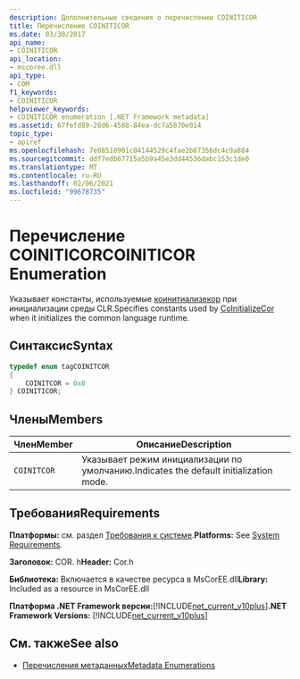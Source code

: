```yaml
---
description: Дополнительные сведения о перечислении COINITICOR
title: Перечисление COINITICOR
ms.date: 03/30/2017
api_name:
- COINITICOR
api_location:
- mscoree.dll
api_type:
- COM
f1_keywords:
- COINITICOR
helpviewer_keywords:
- COINITICOR enumeration [.NET Framework metadata]
ms.assetid: 67fefd89-28d6-4588-84ea-dc7a5870e014
topic_type:
- apiref
ms.openlocfilehash: 7e08518901c04144529c4fae2b87356dc4c9a884
ms.sourcegitcommit: ddf7edb67715a5b9a45e3dd44536dabc153c1de0
ms.translationtype: MT
ms.contentlocale: ru-RU
ms.lasthandoff: 02/06/2021
ms.locfileid: "99678735"
---
```

# <a name="coiniticor-enumeration"></a><span data-ttu-id="03ad4-103">Перечисление COINITICOR</span><span class="sxs-lookup"><span data-stu-id="03ad4-103">COINITICOR Enumeration</span></span>

<span data-ttu-id="03ad4-104">Указывает константы, используемые [коинитиализекор](../hosting/coinitializecor-function.md) при инициализации среды CLR.</span><span class="sxs-lookup"><span data-stu-id="03ad4-104">Specifies constants used by [CoInitializeCor](../hosting/coinitializecor-function.md) when it initializes the common language runtime.</span></span>  
  
## <a name="syntax"></a><span data-ttu-id="03ad4-105">Синтаксис</span><span class="sxs-lookup"><span data-stu-id="03ad4-105">Syntax</span></span>  
  
```cpp  
typedef enum tagCOINITCOR  
{  
    COINITCOR = 0x0  
} COINITICOR;  
```  
  
## <a name="members"></a><span data-ttu-id="03ad4-106">Члены</span><span class="sxs-lookup"><span data-stu-id="03ad4-106">Members</span></span>  
  
|<span data-ttu-id="03ad4-107">Член</span><span class="sxs-lookup"><span data-stu-id="03ad4-107">Member</span></span>|<span data-ttu-id="03ad4-108">Описание</span><span class="sxs-lookup"><span data-stu-id="03ad4-108">Description</span></span>|  
|------------|-----------------|  
|`COINITCOR`|<span data-ttu-id="03ad4-109">Указывает режим инициализации по умолчанию.</span><span class="sxs-lookup"><span data-stu-id="03ad4-109">Indicates the default initialization mode.</span></span>|  
  
## <a name="requirements"></a><span data-ttu-id="03ad4-110">Требования</span><span class="sxs-lookup"><span data-stu-id="03ad4-110">Requirements</span></span>  

 <span data-ttu-id="03ad4-111">**Платформы:** см. раздел [Требования к системе](../../get-started/system-requirements.md).</span><span class="sxs-lookup"><span data-stu-id="03ad4-111">**Platforms:** See [System Requirements](../../get-started/system-requirements.md).</span></span>  
  
 <span data-ttu-id="03ad4-112">**Заголовок:** COR. h</span><span class="sxs-lookup"><span data-stu-id="03ad4-112">**Header:** Cor.h</span></span>  
  
 <span data-ttu-id="03ad4-113">**Библиотека:** Включается в качестве ресурса в MsCorEE.dll</span><span class="sxs-lookup"><span data-stu-id="03ad4-113">**Library:** Included as a resource in MsCorEE.dll</span></span>  
  
 <span data-ttu-id="03ad4-114">**Платформа .NET Framework версии:**[!INCLUDE[net_current_v10plus](../../../../includes/net-current-v10plus-md.md)]</span><span class="sxs-lookup"><span data-stu-id="03ad4-114">**.NET Framework Versions:** [!INCLUDE[net_current_v10plus](../../../../includes/net-current-v10plus-md.md)]</span></span>  
  
## <a name="see-also"></a><span data-ttu-id="03ad4-115">См. также</span><span class="sxs-lookup"><span data-stu-id="03ad4-115">See also</span></span>

- [<span data-ttu-id="03ad4-116">Перечисления метаданных</span><span class="sxs-lookup"><span data-stu-id="03ad4-116">Metadata Enumerations</span></span>](metadata-enumerations.md)
